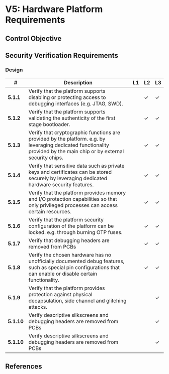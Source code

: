 # V5: Hardware Platform Requirements

## Control Objective

## Security Verification Requirements

### Design

| # | Description | L1 | L2 | L3 |
| -- | ---------------------- | - | - | - |
| **5.1.1** | Verify that the platform supports disabling or protecting access to debugging interfaces (e.g. JTAG, SWD). | | ✓ | ✓ |
| **5.1.2** | Verify that the platform supports validating the authenticity of the first stage bootloader. | | ✓ | ✓ |
| **5.1.3** | Verify that cryptographic functions are provided by the platform. e.g. by leveraging dedicated functionality provided by the main chip or by external security chips. | | ✓ | ✓ |
| **5.1.4** | Verify that sensitive data such as private keys and certificates can be stored securely by leveraging dedicated hardware security features. | | ✓ | ✓ |
| **5.1.5** | Verify that the platform provides memory and I/O protection capabilities so that only privileged processes can access certain resources. | | ✓ | ✓ |
| **5.1.6** | Verify that the platform security configuration of the platform can be locked. e.g. through burning OTP fuses.  | | ✓ | ✓ |
| **5.1.7** | Verify that debugging headers are removed from PCBs | | ✓  | ✓ |
| **5.1.8** | Verify the chosen hardware has no unofficially documented debug features, such as special pin configurations that can enable or disable certain functionality. | | ✓ | ✓ |
| **5.1.9** | Verify that the platform provides protection against physical decapsulation, side channel and glitching attacks. | | | ✓ |
| **5.1.10** | Verify descriptive silkscreens and debugging headers are removed from PCBs | | | ✓ |
| **5.1.10** | Verify descriptive silkscreens and debugging headers are removed from PCBs | | | ✓ |

## References
